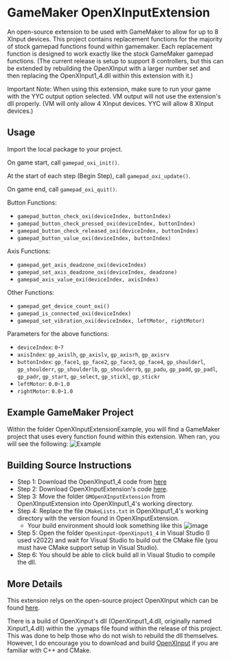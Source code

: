 # GameMaker OpenXInputExtension
An open-source extension to be used with GameMaker to allow for up to 8 XInput devices. This project contains replacement functions for the majority of stock gamepad functions found within gamemaker. Each replacement function is designed to work exactly like the stock GameMaker gamepad functions. (The current release is setup to support 8 controllers, but this can be extended by rebuilding the OpenXInput with a larger number set and then replacing the OpenXInput1_4.dll within this extension with it.)

Important Note: When using this extension, make sure to run your game with the YYC output option selected. VM output will not use the extension's dll properly. (VM will only allow 4 XInput devices. YYC will allow 8 XInput devices.)

## Usage
Import the local package to your project.

On game start, call `gamepad_oxi_init()`.

At the start of each step (Begin Step), call `gamepad_oxi_update()`.

On game end, call `gamepad_oxi_quit()`.

Button Functions: 
- `gamepad_button_check_oxi(deviceIndex, buttonIndex)`
- `gamepad_button_check_pressed_oxi(deviceIndex, buttonIndex)`
- `gamepad_button_check_released_oxi(deviceIndex, buttonIndex)`
- `gamepad_button_value_oxi(deviceIndex, buttonIndex)`

Axis Functions: 
- `gamepad_get_axis_deadzone_oxi(deviceIndex)`
- `gamepad_set_axis_deadzone_oxi(deviceIndex, deadzone)`
- `gamepad_axis_value_oxi(deviceIndex, axisIndex)`
   
Other Functions:
- `gamepad_get_device_count_oxi()`
- `gamepad_is_connected_oxi(deviceIndex)`
- `gamepad_set_vibration_oxi(deviceIndex, leftMotor, rightMotor)`

Parameters for the above functions:
- `deviceIndex`: `0`-`7`
- `axisIndex`: `gp_axislh`, `gp_axislv`, `gp_axisrh`, `gp_axisrv`
- `buttonIndex`: `gp_face1`, `gp_face2`, `gp_face3`, `gp_face4`, `gp_shoulderl`, `gp_shoulderr`, `gp_shoulderlb`, `gp_shoulderrb`, `gp_padu`, `gp_padd`, `gp_padl`, `gp_padr`, `gp_start`, `gp_select`, `gp_stickl`, `gp_stickr`
- `leftMotor`: `0.0`-`1.0`
- `rightMotor`: `0.0`-`1.0`

## Example GameMaker Project
Within the folder OpenXInputExtensionExample, you will find a GameMaker project that uses every function found within this extension. 
When ran, you will see the following:
![Example](https://github.com/andrew171717/OpenXInputExtension/assets/25375491/a532b104-965e-4d05-b421-d8f6a587caea)


## Building Source Instructions
- Step 1: Download the OpenXInput1_4 code from [here](https://github.com/Nemirtingas/OpenXinput/tree/OpenXinput1_4)
- Step 2: Download OpenXInputExtension's code [here](https://github.com/andrew171717/OpenXInputExtension/archive/refs/heads/main.zip).
- Step 3: Move the folder `GMOpenXInputExtension` from OpenXInputExtension into OpenXInput1_4's working directory.
- Step 4: Replace the file `CMakeLists.txt` in OpenXInput1_4's working directory with the version found in OpenXInputExtension.
  - Your build environment should look something like this ![image](https://github.com/andrew171717/OpenXInputExtension/assets/25375491/fd118b47-c2e5-4125-adef-1a0a14f08cd0)
- Step 5: Open the folder `OpenXinput-OpenXinput1_4` in Visual Studio (I used v2022) and wait for Visual Studio to build out the CMake file (you must have CMake support setup in Visual Studio).
- Step 6: You should be able to click build all in Visual Studio to compile the dll.

## More Details
This extension relys on the open-source project OpenXInput which can be found [here](https://github.com/Nemirtingas/OpenXinput/tree/OpenXinput1_4).

There is a build of OpenXinput's dll (OpenXinput1_4.dll, originally named Xinput1_4.dll) within the .yymaps file found within the release of this project. This was done to help those who do not wish to rebuild the dll themselves. However, I do encourage you to download and build [OpenXInput](https://github.com/Nemirtingas/OpenXinput/tree/OpenXinput1_4) if you are familiar with C++ and CMake.














